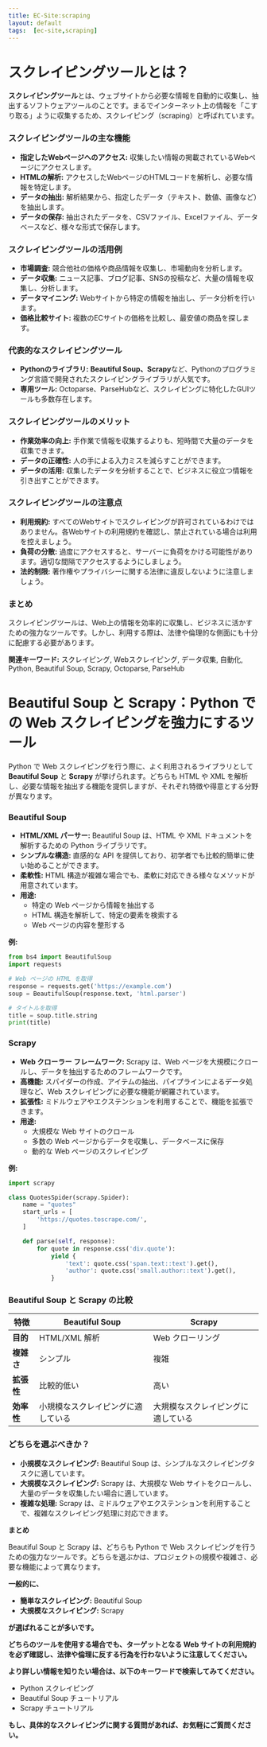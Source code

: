 ```yaml
---
title: EC-Site:scraping
layout: default
tags:  [ec-site,scraping]
---
```


# スクレイピングツールとは？

**スクレイピングツール**とは、ウェブサイトから必要な情報を自動的に収集し、抽出するソフトウェアツールのことです。まるでインターネット上の情報を「こすり取る」ように収集するため、スクレイピング（scraping）と呼ばれています。

### スクレイピングツールの主な機能

* **指定したWebページへのアクセス:** 収集したい情報の掲載されているWebページにアクセスします。
* **HTMLの解析:** アクセスしたWebページのHTMLコードを解析し、必要な情報を特定します。
* **データの抽出:** 解析結果から、指定したデータ（テキスト、数値、画像など）を抽出します。
* **データの保存:** 抽出されたデータを、CSVファイル、Excelファイル、データベースなど、様々な形式で保存します。

### スクレイピングツールの活用例

* **市場調査:** 競合他社の価格や商品情報を収集し、市場動向を分析します。
* **データ収集:** ニュース記事、ブログ記事、SNSの投稿など、大量の情報を収集し、分析します。
* **データマイニング:** Webサイトから特定の情報を抽出し、データ分析を行います。
* **価格比較サイト:** 複数のECサイトの価格を比較し、最安値の商品を探します。

### 代表的なスクレイピングツール

* **Pythonのライブラリ:** **Beautiful Soup、Scrapy**など、Pythonのプログラミング言語で開発されたスクレイピングライブラリが人気です。
* **専用ツール:** Octoparse、ParseHubなど、スクレイピングに特化したGUIツールも多数存在します。

### スクレイピングツールのメリット

* **作業効率の向上:** 手作業で情報を収集するよりも、短時間で大量のデータを収集できます。
* **データの正確性:** 人の手による入力ミスを減らすことができます。
* **データの活用:** 収集したデータを分析することで、ビジネスに役立つ情報を引き出すことができます。

### スクレイピングツールの注意点

* **利用規約:** すべてのWebサイトでスクレイピングが許可されているわけではありません。各Webサイトの利用規約を確認し、禁止されている場合は利用を控えましょう。
* **負荷の分散:** 過度にアクセスすると、サーバーに負荷をかける可能性があります。適切な間隔でアクセスするようにしましょう。
* **法的制限:** 著作権やプライバシーに関する法律に違反しないように注意しましょう。

### まとめ

スクレイピングツールは、Web上の情報を効率的に収集し、ビジネスに活かすための強力なツールです。しかし、利用する際は、法律や倫理的な側面にも十分に配慮する必要があります。

**関連キーワード:** スクレイピング, Webスクレイピング, データ収集, 自動化, Python, Beautiful Soup, Scrapy, Octoparse, ParseHub


# Beautiful Soup と Scrapy：Python での Web スクレイピングを強力にするツール

Python で Web スクレイピングを行う際に、よく利用されるライブラリとして **Beautiful Soup** と **Scrapy** が挙げられます。どちらも HTML や XML を解析し、必要な情報を抽出する機能を提供しますが、それぞれ特徴や得意とする分野が異なります。

### Beautiful Soup

* **HTML/XML パーサー:** Beautiful Soup は、HTML や XML ドキュメントを解析するための Python ライブラリです。
* **シンプルな構造:** 直感的な API を提供しており、初学者でも比較的簡単に使い始めることができます。
* **柔軟性:** HTML 構造が複雑な場合でも、柔軟に対応できる様々なメソッドが用意されています。
* **用途:**
    * 特定の Web ページから情報を抽出する
    * HTML 構造を解析して、特定の要素を検索する
    * Web ページの内容を整形する

**例:**

```python
from bs4 import BeautifulSoup
import requests

# Web ページの HTML を取得
response = requests.get('https://example.com')
soup = BeautifulSoup(response.text, 'html.parser')

# タイトルを取得
title = soup.title.string
print(title)
```

### Scrapy

* **Web クローラー フレームワーク:** Scrapy は、Web ページを大規模にクロールし、データを抽出するためのフレームワークです。
* **高機能:** スパイダーの作成、アイテムの抽出、パイプラインによるデータ処理など、Web スクレイピングに必要な機能が網羅されています。
* **拡張性:** ミドルウェアやエクステンションを利用することで、機能を拡張できます。
* **用途:**
    * 大規模な Web サイトのクロール
    * 多数の Web ページからデータを収集し、データベースに保存
    * 動的な Web ページのスクレイピング

**例:**

```python
import scrapy

class QuotesSpider(scrapy.Spider):
    name = "quotes"
    start_urls = [
        'https://quotes.toscrape.com/',
    ]

    def parse(self, response):
        for quote in response.css('div.quote'):
            yield {
                'text': quote.css('span.text::text').get(),
                'author': quote.css('small.author::text').get(),
            }
```

### Beautiful Soup と Scrapy の比較

| 特徴 | Beautiful Soup | Scrapy |
|---|---|---|
| **目的** | HTML/XML 解析 | Web クローリング |
| **複雑さ** | シンプル | 複雑 |
| **拡張性** | 比較的低い | 高い |
| **効率性** | 小規模なスクレイピングに適している | 大規模なスクレイピングに適している |

### どちらを選ぶべきか？

* **小規模なスクレイピング:** Beautiful Soup は、シンプルなスクレイピングタスクに適しています。
* **大規模なスクレイピング:** Scrapy は、大規模な Web サイトをクロールし、大量のデータを収集したい場合に適しています。
* **複雑な処理:** Scrapy は、ミドルウェアやエクステンションを利用することで、複雑なスクレイピング処理に対応できます。

**まとめ**

Beautiful Soup と Scrapy は、どちらも Python で Web スクレイピングを行うための強力なツールです。どちらを選ぶかは、プロジェクトの規模や複雑さ、必要な機能によって異なります。

**一般的に、**

* **簡単なスクレイピング:** Beautiful Soup
* **大規模なスクレイピング:** Scrapy

**が選ばれることが多いです。**

**どちらのツールを使用する場合でも、ターゲットとなる Web サイトの利用規約を必ず確認し、法律や倫理に反する行為を行わないように注意してください。**

**より詳しい情報を知りたい場合は、以下のキーワードで検索してみてください。**

* Python スクレイピング
* Beautiful Soup チュートリアル
* Scrapy チュートリアル

**もし、具体的なスクレイピングに関する質問があれば、お気軽にご質問ください。**
